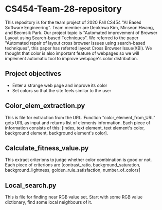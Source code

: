 # CS454-Team-28-repository
This repository is for the team project of 2020 Fall CS454 "AI Based Software Engineering". Team member are Deokhwa Kim, Minseon Hwang, and Beomsik Park. Our project topic is "Automated improvement of Browser Layout using Search-based Techniques". We referred to the paper "Automated repair of layout cross browser issues using search-based techniques", this paper has referred layout Cross Browser Issue(XBI). We thought that color is also important feature of webpages so we will implement automatic tool to improve webpage's color distribution.

## Project objectives
- Enter a strange web page and improve its color
- Set colors so that the site feels similar to the user

## Color_elem_extraction.py
This is file for extraction from the URL. Function "color_element_from_URL" gets URL as input and returns list of elements information.
Each piece of information consists of this: [index, text element, text element's color, background element, background element's color].

## Calculate_fitness_value.py
This extract criterions to judge whether color combination is good or not.
Each piece of criterions are [contrast_ratio, background_saturation, background_lightness, golden_rule_satisfaction, number_of_colors]

## Local_search.py
This is file for finding near RGB value set. Start with some RGB value dictionary, find some local neighbours of it.
